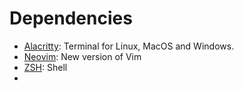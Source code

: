 # Dependencies

- [Alacritty](https://alacritty.org/): Terminal for Linux, MacOS and Windows. 
- [Neovim](https://neovim.io/): New version of Vim
- [ZSH](https://github.com/ohmyzsh/ohmyzsh/wiki/Installing-ZSH): Shell
- 
